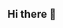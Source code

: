 ## Hi there 👋

<!--
**ganiyat-bakare/ganiyat-bakare** is a ✨ _special_ ✨ repository because its `README.md` (this file) appears on your GitHub profile.

Here are some ideas to get you started:

- 🔭 I’m currently working on a Chamber of Commerce website
- 🌱 I’m currently learning Software Development
- 👯 I’m looking to collaborate on web development projects
- 🤔 I’m looking for help with javascript and external API
- 💬 Ask me about cooking, website applications and movies
- 📫 How to reach me: +234 8137367430
- 😄 Pronouns: she/her
- ⚡ Fun fact: ...
-->
